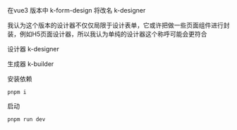 在vue3 版本中 k-form-design 将改名 k-designer

我认为这个版本的设计器不仅仅局限于设计表单，它或许把做一些页面组件进行封装，例如H5页面设计器，所以我认为单纯的设计器这个称呼可能会更符合

设计器  k-designer

生成器 k-builder



安装依赖

```
pnpm i
```

启动

```
pnpm run dev
```



